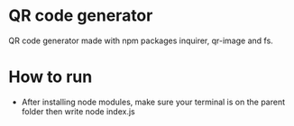 # QR code generator
QR code generator made with npm packages inquirer, qr-image and fs.

# How to run
- After installing node modules, make sure your terminal is on the parent folder then write
    node index.js
